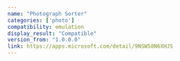 ```yaml
---
name: "Photograph Sorter"
categories: ['photo']
compatibility: emulation
display_result: "Compatible"
version_from: "1.0.0.0"
link: https://apps.microsoft.com/detail/9NSW58N6XHJS
---
```

